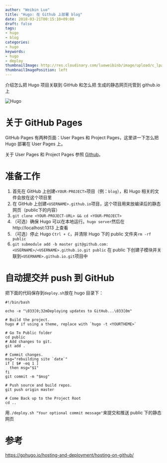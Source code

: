 ```yaml
---
author: "Weibin Luo"
title: "Hugo: 在 Github 上部署 blog"
date: 2018-03-21T00:15:10+09:00
draft: false
tags:
- hugo
- blog
categories:
- hugo
keywords:
- hugo
- deploy
thumbnailImage: http://res.cloudinary.com/luoweibinb/image/upload/c_lpad,h_150,w_150/v1521591724/hugo/hugo-logo.png
thumbnailImagePosition: left
---
```


介绍怎么把 Hugo 项目关联到 GitHub 和怎么把 生成的静态网页托管到 github.io 上

<!--more-->
![Hugo](http://res.cloudinary.com/luoweibinb/image/upload/v1521591724/hugo/hugo-logo.png)


# 关于 GitHub Pages

GitHub Pages 有两种页面：User Pages 和 Project Pages，这里讲一下怎么把 Hugo 部署在 User Pages 上。

关于 User Pages 和 Project Pages 参照 [Github](https://help.github.com/articles/user-organization-and-project-pages/#user--organization-pages)。

# 准备工作

1. 首先在 GitHub 上创建`<YOUR-PROJECT>`项目（例：`blog`），和 Hugo 相关的文件会放在这个项目里
2. 在 GitHub 上创建`<USERNAME>.github.io`项目，这个项目用来放编译后的静态网页（public下的内容）
3. `git clone <YOUR-PROJECT-URL> && cd <YOUR-PROJECT>`
4. （可选）确保 Hugo 可以在本地运行。`hugo server`然后在 http://localhost:1313 上查看
5. （可选）停止 Hugo `Ctrl + C`，并清除 Hugo 下的 public 文件夹`rm -rf public`
6. `git submodule add -b master git@github.com:<USERNAME>/<USERNAME>.github.io.git public` 在 public 下创建子模块并关联到`<USERNAME>.github.io.git`项目中

# 自动提交并 push 到 GitHub

把下面的代码保存到`deploy.sh`放在 hugo 目录下：

```
#!/bin/bash

echo -e "\033[0;32mDeploying updates to GitHub...\033[0m"

# Build the project.
hugo # if using a theme, replace with `hugo -t <YOURTHEME>`

# Go To Public folder
cd public
# Add changes to git.
git add .

# Commit changes.
msg="rebuilding site `date`"
if [ $# -eq 1 ]
  then msg="$1"
fi
git commit -m "$msg"

# Push source and build repos.
git push origin master

# Come Back up to the Project Root
cd ..
```

用`./deploy.sh "Your optional commit message"`来提交和推送 public 下的静态网页

# 参考

https://gohugo.io/hosting-and-deployment/hosting-on-github/
